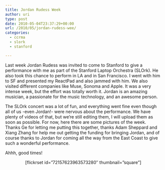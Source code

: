 ```yaml
---
title: Jordan Rudess Week
author: uri
type: post
date: 2010-05-04T23:37:29+00:00
url: /2010/05/jordan-rudess-wee/
categories:
  - ccrma
  - slork
  - stanford

---
```

Last week Jordan Rudess was invited to come to Stanford to give a performance with me as part of the Stanford Laptop Orchestra (SLOrk). He also took this chance to perform in LA and in San Francisco. I went with him to SF and presented my ReactPad and also jammed with him. We also visited different companies like Muse, Sonoma and Apple. It was a very intense week, but the effort was totally worth it. Jordan is an amazing musician, a passionate for the music technology, and an awesome person.

The SLOrk concert was a lot of fun, and everything went fine even though all of us -even Jordan!- were nervous about the performance. We have plenty of videos of that, but we&#8217;re still editing them, I will upload them as soon as possible. For now, here there are some pictures of the week. Thanks Ge for letting me putting this together, thanks Adam Sheppard and Xiang Zhang for help me out getting the funding for bringing Jordan, and of course thanks to Jordan for coming all the way from the East Coast to give such a wonderful performance.

Ahhh, good times!

<p style="text-align: center;">
  [flickrset id=&#8221;72157623963573280&#8243; thumbnail=&#8221;square&#8221;]
</p>